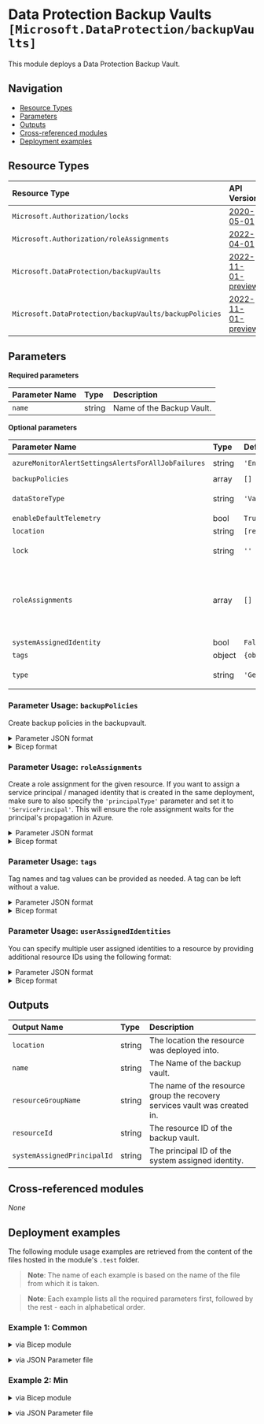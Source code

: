 # Data Protection Backup Vaults `[Microsoft.DataProtection/backupVaults]`

This module deploys a Data Protection Backup Vault.

## Navigation

- [Resource Types](#Resource-Types)
- [Parameters](#Parameters)
- [Outputs](#Outputs)
- [Cross-referenced modules](#Cross-referenced-modules)
- [Deployment examples](#Deployment-examples)

## Resource Types

| Resource Type | API Version |
| :-- | :-- |
| `Microsoft.Authorization/locks` | [2020-05-01](https://learn.microsoft.com/en-us/azure/templates/Microsoft.Authorization/2020-05-01/locks) |
| `Microsoft.Authorization/roleAssignments` | [2022-04-01](https://learn.microsoft.com/en-us/azure/templates/Microsoft.Authorization/2022-04-01/roleAssignments) |
| `Microsoft.DataProtection/backupVaults` | [2022-11-01-preview](https://learn.microsoft.com/en-us/azure/templates/Microsoft.DataProtection/2022-11-01-preview/backupVaults) |
| `Microsoft.DataProtection/backupVaults/backupPolicies` | [2022-11-01-preview](https://learn.microsoft.com/en-us/azure/templates/Microsoft.DataProtection/2022-11-01-preview/backupVaults/backupPolicies) |

## Parameters

**Required parameters**

| Parameter Name | Type | Description |
| :-- | :-- | :-- |
| `name` | string | Name of the Backup Vault. |

**Optional parameters**

| Parameter Name | Type | Default Value | Allowed Values | Description |
| :-- | :-- | :-- | :-- | :-- |
| `azureMonitorAlertSettingsAlertsForAllJobFailures` | string | `'Enabled'` | `[Disabled, Enabled]` | Settings for Azure Monitor based alerts for job failures. |
| `backupPolicies` | array | `[]` |  | List of all backup policies. |
| `dataStoreType` | string | `'VaultStore'` | `[ArchiveStore, OperationalStore, VaultStore]` | The datastore type to use. ArchiveStore does not support ZoneRedundancy. |
| `enableDefaultTelemetry` | bool | `True` |  | Enable telemetry via a Globally Unique Identifier (GUID). |
| `location` | string | `[resourceGroup().location]` |  | Location for all resources. |
| `lock` | string | `''` | `['', CanNotDelete, ReadOnly]` | Specify the type of lock. |
| `roleAssignments` | array | `[]` |  | Array of role assignment objects that contain the 'roleDefinitionIdOrName' and 'principalId' to define RBAC role assignments on this resource. In the roleDefinitionIdOrName attribute, you can provide either the display name of the role definition, or its fully qualified ID in the following format: '/providers/Microsoft.Authorization/roleDefinitions/c2f4ef07-c644-48eb-af81-4b1b4947fb11'. |
| `systemAssignedIdentity` | bool | `False` |  | Enables system assigned managed identity on the resource. |
| `tags` | object | `{object}` |  | Tags of the Recovery Service Vault resource. |
| `type` | string | `'GeoRedundant'` | `[GeoRedundant, LocallyRedundant, ZoneRedundant]` | The vault redundancy level to use. |


### Parameter Usage: `backupPolicies`

Create backup policies in the backupvault.

<details>

<summary>Parameter JSON format</summary>
```json
 "backupPolicies": {
    "value": [
        {
            "name": "DefaultPolicy",
            "properties": {
                "policyRules": [
                    {
                        "backupParameters": {
                            "backupType": "Incremental",
                            "objectType": "AzureBackupParams"
                        },
                        "trigger": {
                            "schedule": {
                                "repeatingTimeIntervals": [
                                    "R/2022-05-31T23:30:00+01:00/P1D"
                                ],
                                "timeZone": "W. Europe Standard Time"
                            },
                            "taggingCriteria": [
                                {
                                    "tagInfo": {
                                        "tagName": "Default",
                                        "id": "Default_"
                                    },
                                    "taggingPriority": 99,
                                    "isDefault": true
                                }
                            ],
                            "objectType": "ScheduleBasedTriggerContext"
                        },
                        "dataStore": {
                            "dataStoreType": "OperationalStore",
                            "objectType": "DataStoreInfoBase"
                        },
                        "name": "BackupDaily",
                        "objectType": "AzureBackupRule"
                    },
                    {
                        "lifecycles": [
                            {
                                "deleteAfter": {
                                    "objectType": "AbsoluteDeleteOption",
                                    "duration": "P7D"
                                },
                                "targetDataStoreCopySettings": [],
                                "sourceDataStore": {
                                    "dataStoreType": "OperationalStore",
                                    "objectType": "DataStoreInfoBase"
                                }
                            }
                        ],
                        "isDefault": true,
                        "name": "Default",
                        "objectType": "AzureRetentionRule"
                    }
                ],
                "datasourceTypes": [
                    "Microsoft.Compute/disks"
                ],
                "objectType": "BackupPolicy"
            }
        }
    ]
}
```

</details>

<details>

<summary>Bicep format</summary>

```bicep
backupPolicies: [
    {
        name: 'DefaultPolicy'
        properties: {
            policyRules: [
                {
                    backupParameters: {
                        backupType: 'Incremental'
                        objectType: 'AzureBackupParams'
                    }
                    trigger: {
                        schedule: {
                            repeatingTimeIntervals: [
                                'R/2022-05-31T23:30:00+01:00/P1D'
                            ]
                            timeZone: 'W. Europe Standard Time'
                        }
                        taggingCriteria: [
                            {
                                tagInfo: {
                                    tagName: 'Default'
                                    id: 'Default_'
                                }
                                taggingPriority: 99
                                isDefault: true
                            }
                        ]
                        objectType: 'ScheduleBasedTriggerContext'
                    }
                    dataStore: {
                        dataStoreType: 'OperationalStore'
                        objectType: 'DataStoreInfoBase'
                    }
                    name: 'BackupDaily'
                    objectType: 'AzureBackupRule'
                }
                {
                    lifecycles: [
                        {
                            deleteAfter: {
                                objectType: 'AbsoluteDeleteOption'
                                duration: 'P7D'
                            }
                            targetDataStoreCopySettings: []
                            sourceDataStore: {
                                dataStoreType: 'OperationalStore'
                                objectType: 'DataStoreInfoBase'
                            }
                        }
                    ]
                    isDefault: true
                    name: 'Default'
                    objectType: 'AzureRetentionRule'
                }
            ]
            datasourceTypes: [
                'Microsoft.Compute/disks'
            ]
            objectType: 'BackupPolicy'
        }
    }
]
```

</details>

### Parameter Usage: `roleAssignments`

Create a role assignment for the given resource. If you want to assign a service principal / managed identity that is created in the same deployment, make sure to also specify the `'principalType'` parameter and set it to `'ServicePrincipal'`. This will ensure the role assignment waits for the principal's propagation in Azure.

<details>

<summary>Parameter JSON format</summary>

```json
"roleAssignments": {
    "value": [
        {
            "roleDefinitionIdOrName": "Reader",
            "description": "Reader Role Assignment",
            "principalIds": [
                "12345678-1234-1234-1234-123456789012", // object 1
                "78945612-1234-1234-1234-123456789012" // object 2
            ]
        },
        {
            "roleDefinitionIdOrName": "/providers/Microsoft.Authorization/roleDefinitions/c2f4ef07-c644-48eb-af81-4b1b4947fb11",
            "principalIds": [
                "12345678-1234-1234-1234-123456789012" // object 1
            ],
            "principalType": "ServicePrincipal"
        }
    ]
}
```

</details>

<details>

<summary>Bicep format</summary>

```bicep
roleAssignments: [
    {
        roleDefinitionIdOrName: 'Reader'
        description: 'Reader Role Assignment'
        principalIds: [
            '12345678-1234-1234-1234-123456789012' // object 1
            '78945612-1234-1234-1234-123456789012' // object 2
        ]
    }
    {
        roleDefinitionIdOrName: '/providers/Microsoft.Authorization/roleDefinitions/c2f4ef07-c644-48eb-af81-4b1b4947fb11'
        principalIds: [
            '12345678-1234-1234-1234-123456789012' // object 1
        ]
        principalType: 'ServicePrincipal'
    }
]
```

</details>
<p>

### Parameter Usage: `tags`

Tag names and tag values can be provided as needed. A tag can be left without a value.

<details>

<summary>Parameter JSON format</summary>

```json
"tags": {
    "value": {
        "Environment": "Non-Prod",
        "Contact": "test.user@testcompany.com",
        "PurchaseOrder": "1234",
        "CostCenter": "7890",
        "ServiceName": "DeploymentValidation",
        "Role": "DeploymentValidation"
    }
}
```

</details>

<details>

<summary>Bicep format</summary>

```bicep
tags: {
    Environment: 'Non-Prod'
    Contact: 'test.user@testcompany.com'
    PurchaseOrder: '1234'
    CostCenter: '7890'
    ServiceName: 'DeploymentValidation'
    Role: 'DeploymentValidation'
}
```

</details>
<p>

### Parameter Usage: `userAssignedIdentities`

You can specify multiple user assigned identities to a resource by providing additional resource IDs using the following format:

<details>

<summary>Parameter JSON format</summary>

```json
"userAssignedIdentities": {
    "value": {
        "/subscriptions/[[subscriptionId]]/resourcegroups/validation-rg/providers/Microsoft.ManagedIdentity/userAssignedIdentities/adp-sxx-az-msi-x-001": {},
        "/subscriptions/[[subscriptionId]]/resourcegroups/validation-rg/providers/Microsoft.ManagedIdentity/userAssignedIdentities/adp-sxx-az-msi-x-002": {}
    }
}
```

</details>

<details>

<summary>Bicep format</summary>

```bicep
userAssignedIdentities: {
    '/subscriptions/[[subscriptionId]]/resourcegroups/validation-rg/providers/Microsoft.ManagedIdentity/userAssignedIdentities/adp-sxx-az-msi-x-001': {}
    '/subscriptions/[[subscriptionId]]/resourcegroups/validation-rg/providers/Microsoft.ManagedIdentity/userAssignedIdentities/adp-sxx-az-msi-x-002': {}
}
```

</details>
<p>

## Outputs

| Output Name | Type | Description |
| :-- | :-- | :-- |
| `location` | string | The location the resource was deployed into. |
| `name` | string | The Name of the backup vault. |
| `resourceGroupName` | string | The name of the resource group the recovery services vault was created in. |
| `resourceId` | string | The resource ID of the backup vault. |
| `systemAssignedPrincipalId` | string | The principal ID of the system assigned identity. |

## Cross-referenced modules

_None_

## Deployment examples

The following module usage examples are retrieved from the content of the files hosted in the module's `.test` folder.
   >**Note**: The name of each example is based on the name of the file from which it is taken.

   >**Note**: Each example lists all the required parameters first, followed by the rest - each in alphabetical order.

<h3>Example 1: Common</h3>

<details>

<summary>via Bicep module</summary>

```bicep
module backupVault './data-protection/backup-vault/main.bicep' = {
  name: '${uniqueString(deployment().name, location)}-test-dpbvcom'
  params: {
    // Required parameters
    name: 'dpbvcom001'
    // Non-required parameters
    azureMonitorAlertSettingsAlertsForAllJobFailures: 'Disabled'
    backupPolicies: [
      {
        name: 'DefaultPolicy'
        properties: {
          datasourceTypes: [
            'Microsoft.Compute/disks'
          ]
          objectType: 'BackupPolicy'
          policyRules: [
            {
              backupParameters: {
                backupType: 'Incremental'
                objectType: 'AzureBackupParams'
              }
              dataStore: {
                dataStoreType: 'OperationalStore'
                objectType: 'DataStoreInfoBase'
              }
              name: 'BackupDaily'
              objectType: 'AzureBackupRule'
              trigger: {
                objectType: 'ScheduleBasedTriggerContext'
                schedule: {
                  repeatingTimeIntervals: [
                    'R/2022-05-31T23:30:00+01:00/P1D'
                  ]
                  timeZone: 'W. Europe Standard Time'
                }
                taggingCriteria: [
                  {
                    isDefault: true
                    taggingPriority: 99
                    tagInfo: {
                      id: 'Default_'
                      tagName: 'Default'
                    }
                  }
                ]
              }
            }
            {
              isDefault: true
              lifecycles: [
                {
                  deleteAfter: {
                    duration: 'P7D'
                    objectType: 'AbsoluteDeleteOption'
                  }
                  sourceDataStore: {
                    dataStoreType: 'OperationalStore'
                    objectType: 'DataStoreInfoBase'
                  }
                  targetDataStoreCopySettings: []
                }
              ]
              name: 'Default'
              objectType: 'AzureRetentionRule'
            }
          ]
        }
      }
    ]
    enableDefaultTelemetry: '<enableDefaultTelemetry>'
    lock: 'CanNotDelete'
    roleAssignments: [
      {
        principalIds: [
          '<managedIdentityPrincipalId>'
        ]
        principalType: 'ServicePrincipal'
        roleDefinitionIdOrName: 'Reader'
      }
    ]
    systemAssignedIdentity: true
    tags: {
      Environment: 'Non-Prod'
      'hidden-title': 'This is visible in the resource name'
      Role: 'DeploymentValidation'
    }
  }
}
```

</details>
<p>

<details>

<summary>via JSON Parameter file</summary>

```json
{
  "$schema": "https://schema.management.azure.com/schemas/2019-04-01/deploymentParameters.json#",
  "contentVersion": "1.0.0.0",
  "parameters": {
    // Required parameters
    "name": {
      "value": "dpbvcom001"
    },
    // Non-required parameters
    "azureMonitorAlertSettingsAlertsForAllJobFailures": {
      "value": "Disabled"
    },
    "backupPolicies": {
      "value": [
        {
          "name": "DefaultPolicy",
          "properties": {
            "datasourceTypes": [
              "Microsoft.Compute/disks"
            ],
            "objectType": "BackupPolicy",
            "policyRules": [
              {
                "backupParameters": {
                  "backupType": "Incremental",
                  "objectType": "AzureBackupParams"
                },
                "dataStore": {
                  "dataStoreType": "OperationalStore",
                  "objectType": "DataStoreInfoBase"
                },
                "name": "BackupDaily",
                "objectType": "AzureBackupRule",
                "trigger": {
                  "objectType": "ScheduleBasedTriggerContext",
                  "schedule": {
                    "repeatingTimeIntervals": [
                      "R/2022-05-31T23:30:00+01:00/P1D"
                    ],
                    "timeZone": "W. Europe Standard Time"
                  },
                  "taggingCriteria": [
                    {
                      "isDefault": true,
                      "taggingPriority": 99,
                      "tagInfo": {
                        "id": "Default_",
                        "tagName": "Default"
                      }
                    }
                  ]
                }
              },
              {
                "isDefault": true,
                "lifecycles": [
                  {
                    "deleteAfter": {
                      "duration": "P7D",
                      "objectType": "AbsoluteDeleteOption"
                    },
                    "sourceDataStore": {
                      "dataStoreType": "OperationalStore",
                      "objectType": "DataStoreInfoBase"
                    },
                    "targetDataStoreCopySettings": []
                  }
                ],
                "name": "Default",
                "objectType": "AzureRetentionRule"
              }
            ]
          }
        }
      ]
    },
    "enableDefaultTelemetry": {
      "value": "<enableDefaultTelemetry>"
    },
    "lock": {
      "value": "CanNotDelete"
    },
    "roleAssignments": {
      "value": [
        {
          "principalIds": [
            "<managedIdentityPrincipalId>"
          ],
          "principalType": "ServicePrincipal",
          "roleDefinitionIdOrName": "Reader"
        }
      ]
    },
    "systemAssignedIdentity": {
      "value": true
    },
    "tags": {
      "value": {
        "Environment": "Non-Prod",
        "hidden-title": "This is visible in the resource name",
        "Role": "DeploymentValidation"
      }
    }
  }
}
```

</details>
<p>

<h3>Example 2: Min</h3>

<details>

<summary>via Bicep module</summary>

```bicep
module backupVault './data-protection/backup-vault/main.bicep' = {
  name: '${uniqueString(deployment().name, location)}-test-dpbvmin'
  params: {
    // Required parameters
    name: 'dpbvmin001'
    // Non-required parameters
    enableDefaultTelemetry: '<enableDefaultTelemetry>'
  }
}
```

</details>
<p>

<details>

<summary>via JSON Parameter file</summary>

```json
{
  "$schema": "https://schema.management.azure.com/schemas/2019-04-01/deploymentParameters.json#",
  "contentVersion": "1.0.0.0",
  "parameters": {
    // Required parameters
    "name": {
      "value": "dpbvmin001"
    },
    // Non-required parameters
    "enableDefaultTelemetry": {
      "value": "<enableDefaultTelemetry>"
    }
  }
}
```

</details>
<p>
